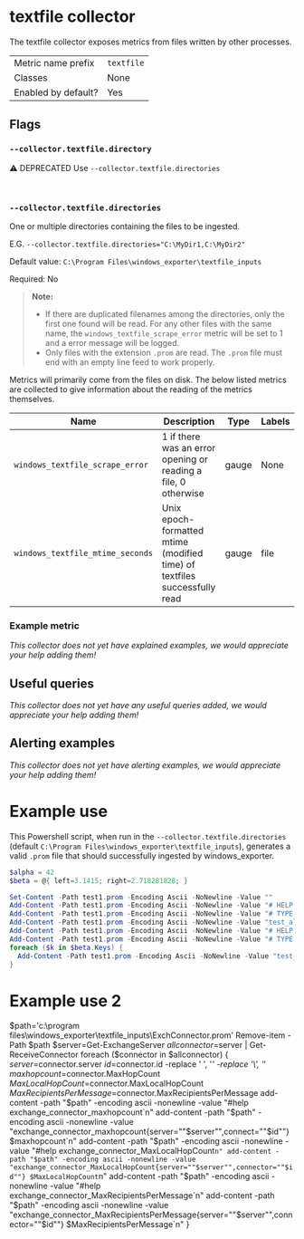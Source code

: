 # textfile collector

The textfile collector exposes metrics from files written by other processes.

|||
-|-
Metric name prefix  | `textfile`
Classes             | None
Enabled by default? | Yes

## Flags

### `--collector.textfile.directory` 
:warning: DEPRECATED Use `--collector.textfile.directories`

<br>

### `--collector.textfile.directories`
One or multiple directories containing the files to be ingested. 

E.G. `--collector.textfile.directories="C:\MyDir1,C:\MyDir2"`

Default value: `C:\Program Files\windows_exporter\textfile_inputs`

Required: No

> **Note:**
> - If there are duplicated filenames among the directories, only the first one found will be read. For any other files with the same name, the `windows_textfile_scrape_error` metric will be set to 1 and a error message will be logged.
> - Only files with the extension `.prom` are read. The `.prom` file must end with an empty line feed to work properly.



Metrics will primarily come from the files on disk. The below listed metrics
are collected to give information about the reading of the metrics themselves.

Name | Description | Type | Labels
-----|-------------|------|-------
`windows_textfile_scrape_error` | 1 if there was an error opening or reading a file, 0 otherwise | gauge | None
`windows_textfile_mtime_seconds` | Unix epoch-formatted mtime (modified time) of textfiles successfully read | gauge | file

### Example metric
_This collector does not yet have explained examples, we would appreciate your help adding them!_

## Useful queries
_This collector does not yet have any useful queries added, we would appreciate your help adding them!_

## Alerting examples
_This collector does not yet have alerting examples, we would appreciate your help adding them!_

# Example use
This Powershell script, when run in the `--collector.textfile.directories` (default `C:\Program Files\windows_exporter\textfile_inputs`), generates a valid `.prom` file that should successfully ingested by windows_exporter.

```Powershell
$alpha = 42
$beta = @{ left=3.1415; right=2.718281828; }

Set-Content -Path test1.prom -Encoding Ascii -NoNewline -Value ""
Add-Content -Path test1.prom -Encoding Ascii -NoNewline -Value "# HELP test_alpha_total Some random metric.`n"
Add-Content -Path test1.prom -Encoding Ascii -NoNewline -Value "# TYPE test_alpha_total counter`n"
Add-Content -Path test1.prom -Encoding Ascii -NoNewline -Value "test_alpha_total ${alpha}`n"
Add-Content -Path test1.prom -Encoding Ascii -NoNewline -Value "# HELP test_beta_bytes Some other metric.`n"
Add-Content -Path test1.prom -Encoding Ascii -NoNewline -Value "# TYPE test_beta_bytes gauge`n"
foreach ($k in $beta.Keys) {
  Add-Content -Path test1.prom -Encoding Ascii -NoNewline -Value "test_beta_bytes{spin=""${k}""} $( $beta[$k] )`n"
}
```
# Example use 2

$path='c:\\program files\windows_exporter\textfile_inputs\ExchConnector.prom'
Remove-item -Path $path
$server=Get-ExchangeServer
$allconnector=$server | Get-ReceiveConnector
foreach ($connector in $allconnector) {
$server=$connector.server
$id=$connector.id -replace ' ', '_' -replace '\\', '_'
$maxhopcount=$connector.MaxHopCount
$MaxLocalHopCount=$connector.MaxLocalHopCount
$MaxRecipientsPerMessage=$connector.MaxRecipientsPerMessage
add-content -path "$path" -encoding ascii -nonewline -value "#help exchange_connector_maxhopcount`n"
add-content -path "$path" -encoding ascii -nonewline -value "exchange_connector_maxhopcount{server=""$server"",connect=""$id""} $maxhopcount`n" 
add-content -path "$path" -encoding ascii -nonewline -value "#help exchange_connector_MaxLocalHopCount`n"
add-content -path "$path" -encoding ascii -nonewline -value "exchange_connector_MaxLocalHopCount{server=""$server"",connector=""$id""} $MaxLocalHopCount`n"
add-content -path "$path" -encoding ascii -nonewline -value "#help exchange_connector_MaxRecipientsPerMessage`n"
add-content -path "$path" -encoding ascii -nonewline -value "exchange_connector_MaxRecipientsPerMessage{server=""$server"",connector=""$id""} $MaxRecipientsPerMessage`n"
}
